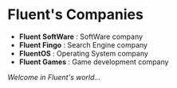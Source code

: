 # Fluent's Companies  
- **Fluent SoftWare** : SoftWare company
- **Fluent Fingo** : Search Engine company
- **FluentOS** : Operating System company
- **Fluent Games** : Game development company

*Welcome in Fluent's world...*  
